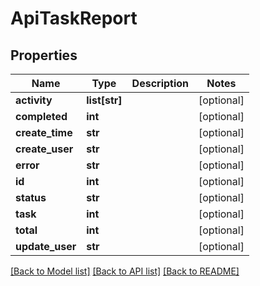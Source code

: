 # ApiTaskReport

## Properties
Name | Type | Description | Notes
------------ | ------------- | ------------- | -------------
**activity** | **list[str]** |  | [optional] 
**completed** | **int** |  | [optional] 
**create_time** | **str** |  | [optional] 
**create_user** | **str** |  | [optional] 
**error** | **str** |  | [optional] 
**id** | **int** |  | [optional] 
**status** | **str** |  | [optional] 
**task** | **int** |  | [optional] 
**total** | **int** |  | [optional] 
**update_user** | **str** |  | [optional] 

[[Back to Model list]](../README.md#documentation-for-models) [[Back to API list]](../README.md#documentation-for-api-endpoints) [[Back to README]](../README.md)


